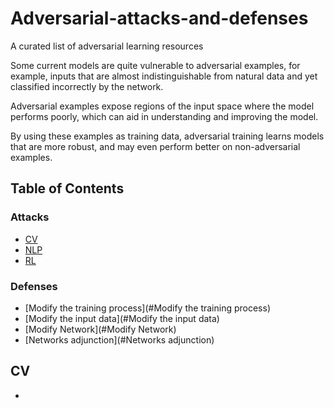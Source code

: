 # Adversarial-attacks-and-defenses
A curated list of adversarial learning resources

	
Some current models are quite vulnerable to adversarial examples, for example, inputs that are almost indistinguishable from natural data and yet classified incorrectly by the network. 

Adversarial examples expose regions of the input space where the model performs poorly, which can aid in understanding and improving the model. 

By using these examples as training data, adversarial training learns models that are more robust, and may even perform better on non-adversarial examples. 


## Table of Contents
### Attacks     
 - [CV](#CV)
 - [NLP](#NLP)
 - [RL](#RL)
### Defenses
- [Modify the training process](#Modify the training process)
- [Modify the input data](#Modify the input data)
- [Modify Network](#Modify Network)
- [Networks adjunction](#Networks adjunction)
 

## CV
 * 


